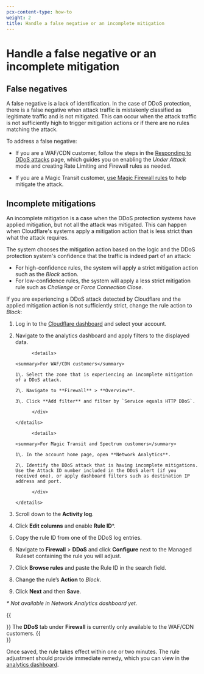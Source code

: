 ```yaml
---
pcx-content-type: how-to
weight: 2
title: Handle a false negative or an incomplete mitigation
---
```


# Handle a false negative or an incomplete mitigation

## False negatives

A false negative is a lack of identification. In the case of DDoS protection, there is a false negative when attack traffic is mistakenly classified as legitimate traffic and is not mitigated. This can occur when the attack traffic is not sufficiently high to trigger mitigation actions or if there are no rules matching the attack.

To address a false negative:

- If you are a WAF/CDN customer, follow the steps in the [Responding to DDoS attacks](https://support.cloudflare.com/hc/articles/200170196) page, which guides you on enabling the _Under Attack_ mode and creating Rate Limiting and Firewall rules as needed.

- If you are a Magic Transit customer, [use Magic Firewall rules](/magic-firewall/how-to/add-rules) to help mitigate the attack.

## Incomplete mitigations

An incomplete mitigation is a case when the DDoS protection systems have applied mitigation, but not all the attack was mitigated. This can happen when Cloudflare's systems apply a mitigation action that is less strict than what the attack requires.

The system chooses the mitigation action based on the logic and the DDoS protection system's confidence that the traffic is indeed part of an attack:

- For high-confidence rules, the system will apply a strict mitigation action such as the _Block_ action.
- For low-confidence rules, the system will apply a less strict mitigation rule such as _Challenge_ or _Force Connection Close_.

If you are experiencing a DDoS attack detected by Cloudflare and the applied mitigation action is not sufficiently strict, change the rule action to _Block_:

1.  Log in to the [Cloudflare dashboard](https://dash.cloudflare.com) and select your account.

2.  Navigate to the analytics dashboard and apply filters to the displayed data.

              <details>

        <summary>For WAF/CDN customers</summary>

    <div>

        1\. Select the zone that is experiencing an incomplete mitigation of a DDoS attack.

        2\. Navigate to **Firewall** > **Overview**.

        3\. Click **Add filter** and filter by `Service equals HTTP DDoS`.

              </div>

        </details>

              <details>

        <summary>For Magic Transit and Spectrum customers</summary>

    <div>

        1\. In the account home page, open **Network Analytics**.

        2\. Identify the DDoS attack that is having incomplete mitigations. Use the Attack ID number included in the DDoS alert (if you received one), or apply dashboard filters such as destination IP address and port.

              </div>

        </details>

3.  Scroll down to the **Activity log**.

4.  Click **Edit columns** and enable **Rule ID**\*.

5.  Copy the rule ID from one of the DDoS log entries.

6.  Navigate to **Firewall** > **DDoS** and click **Configure** next to the Managed Ruleset containing the rule you will adjust.

7.  Click **Browse rules** and paste the Rule ID in the search field.

8.  Change the rule’s **Action** to _Block_.

9.  Click **Next** and then **Save**.

_\* Not available in Network Analytics dashboard yet._

{{<Aside type="warning">}}
The **DDoS** tab under **Firewall** is currently only available to the WAF/CDN customers.
{{</Aside>}}

Once saved, the rule takes effect within one or two minutes. The rule adjustment should provide immediate remedy, which you can view in the [analytics dashboard](/ddos-protection/reference/analytics/).
